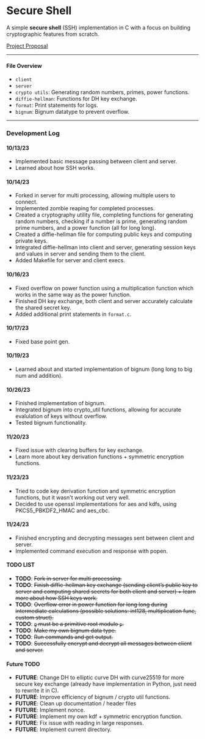 # Secure Shell

A simple **secure shell** (SSH) implementation in C with a focus on building cryptographic features from scratch.

[Project Proposal](https://www.notion.so/Project-Proposal-8bac309c674b4210925ed08e682078cc)

---

#### File Overview
- `client`
- `server`
- `crypto utils`: Generating random numbers, primes, power functions.
- `diffie-hellman`: Functions for DH key exchange.
- `format`: Print statements for logs.
- `bignum`: Bignum datatype to prevent overflow.

---

### Development Log

#### 10/13/23
- Implemented basic message passing between client and server.
- Learned about how SSH works.

#### 10/14/23
- Forked in server for multi processing, allowing multiple users to connect.
- Implemented zombie reaping for completed processes.
- Created a cryptography utility file, completing functions for generating random numbers, checking if a number is prime, generating random prime numbers, and a power function (all for long long).
- Created a diffie-hellman file for computing public keys and computing private keys.
- Integrated diffie-hellman into client and server, generating session keys and values in server and sending them to the client.
- Added Makefile for server and client execs.

#### 10/16/23
- Fixed overflow on power function using a multiplication function which works in the same way as the power function.
- Finished DH key exchange, both client and server accurately calculate the shared secret key.
- Added additional print statements in `format.c`.

#### 10/17/23
- Fixed base point gen.

#### 10/19/23
- Learned about and started implementation of bignum (long long to big num and addition).

#### 10/26/23
- Finished implementation of bignum.
- Integrated bignum into crypto_util functions, allowing for accurate evalulation of keys without overflow.
- Tested bignum functionality.

#### 11/20/23
- Fixed issue with clearing buffers for key exchange.
- Learn more about key derivation functions + symmetric encryption functions.

#### 11/23/23
- Tried to code key derivation function and symmetric encryption functions, but it wasn't working out very well.
- Decided to use openssl implementations for aes and kdfs, using PKCS5_PBKDF2_HMAC and aes_cbc.

#### 11/24/23
- Finished encrypting and decrypting messages sent between client and server.
- Implemented command execution and response with popen.

#### TODO LIST
- **TODO**: ~~Fork in server for multi processing.~~
- **TODO**: ~~Finish diffie-hellman key exchange (sending client’s public key to server and computing shared secrets for both client and server) + learn more about how SSH keys work.~~
- **TODO**: ~~Overflow error in power function for long long during intermediate calculations (possible solutions: int128, multiplication func, custom struct).~~
- **TODO**: ~~`g` must be a primitive root modulo `p`.~~
- **TODO**: ~~Make my own bignum data type.~~
- **TODO**: ~~Run commands and get output.~~
- **TODO**: ~~Successfully encrypt and decrypt all messages between client and server.~~

#### Future TODO
- **FUTURE**: Change DH to elliptic curve DH with curve25519 for more secure key exchange (already have implementation in Python, just need to rewrite it in C).
- **FUTURE**: Improve efficiency of bignum / crypto util functions.
- **FUTURE**: Clean up documentation / header files
- **FUTURE**: Implement nonce.
- **FUTURE**: Implement my own kdf + symmetric encryption function.
- **FUTURE**: Fix issue with reading in large responses.
- **FUTURE**: Implement current directory.